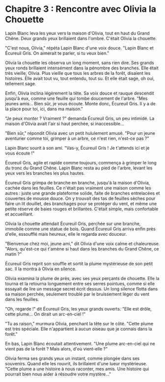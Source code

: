 # Chapitre 3 : Rencontre avec Olivia la Chouette

Lapin Blanc leva les yeux vers la maison d'Olivia, tout en haut du Grand Chêne. Deux grands yeux brillaient dans l'ombre. C'était Olivia la chouette.

"C'est nous, Olivia," répéta Lapin Blanc d'une voix douce. "Lapin Blanc et Écureuil Gris. On aimerait te parler, si tu veux bien."

Olivia la chouette les observa un long moment, sans rien dire. Ses grands yeux ronds brillaient intensément dans la pénombre des branches. Elle était très vieille, Olivia. Plus vieille que tous les arbres de la forêt, disaient les histoires. Elle avait tout vu, tout entendu, tout su. Et elle était sage, oh oui, tellement sage.

Enfin, Olivia inclina légèrement la tête. Sa voix douce et rauque descendit jusqu'à eux, comme une feuille qui tombe doucement de l'arbre. "Mes jeunes amis... Bien sûr, je vous écoute. Monte donc, Écureuil Gris. Il y a de la place pour toi, ici, dans ma maison."

"Je peux monter ? Vraiment ?" demanda Écureuil Gris, un peu intimidé. La maison d'Olivia avait l'air si haut perchée, si inaccessible...

"Bien sûr," répondit Olivia avec un petit hululement amusé. "Pour un jeune aventurier comme toi, grimper à un arbre, ce n'est rien, n'est-ce pas ?"

Lapin Blanc sourit à son ami. "Vas-y, Écureuil Gris ! Je t'attends ici et je vous écoute !"

Écureuil Gris, agile et rapide comme toujours, commença à grimper le long du tronc du Grand Chêne. Lapin Blanc resta au pied de l'arbre, levant les yeux vers les branches les plus hautes.

Écureuil Gris grimpa de branche en branche, jusqu'à la maison d'Olivia, cachée dans les feuilles. Ce n'était pas vraiment une maison comme les autres : juste une grande plateforme solide, faite de branches entrelacées et couvertes de mousse douce. On y trouvait des tas de feuilles sèches pour faire un lit douillet, des branchages pour se protéger du vent, et même une petite réserve de baies rouges et brillantes. C'était simple, mais confortable et accueillant.

Olivia la chouette attendait Écureuil Gris, perchée sur une branche, immobile comme une statue de bois. Quand Écureuil Gris arriva enfin près d'elle, essoufflé mais heureux, elle le regarda avec douceur.

"Bienvenue chez moi, jeune ami," dit Olivia d'une voix calme et chaleureuse. "Alors, qu'est-ce qui t'amène si haut dans les branches du Grand Chêne, ce matin ?"

Écureuil Gris reprit son souffle et sortit la plume mystérieuse de son petit sac. Il la montra à Olivia en silence.

Olivia examina la plume de près, avec ses yeux perçants de chouette. Elle la tourna et la retourna longuement entre ses serres pointues, comme si elle essayait de lire un message secret écrit dessus. Un long silence flotta dans sa maison perchée, seulement troublé par le bruissement léger du vent dans les feuilles.

"Oh, regarde !" dit Écureuil Gris, les yeux grands ouverts. "Elle est drôle, cette plume... On dirait un arc-en-ciel !"

"Tu as raison," murmura Olivia, penchant la tête sur le côté. "Cette plume est très spéciale. Elle n'appartient à aucun oiseau que je connais dans la forêt."

En bas, Lapin Blanc écoutait attentivement. "Une plume arc-en-ciel qui ne vient pas de la forêt ? Mais alors, d'où vient-elle ?"

Olivia ferma ses grands yeux un instant, comme plongée dans ses souvenirs. Quand elle les rouvrit, ils brillaient d'une lueur mystérieuse. "Cette plume a une histoire à nous raconter, mes amis. Une histoire qui pourrait bien nous aider à résoudre votre mystère..."